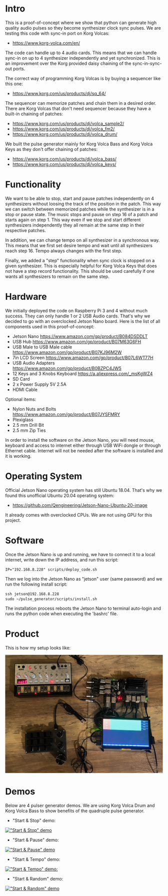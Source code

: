
# Intro

This is a proof-of-concept where we show that python can generate high quality audio pulses so they become synthesizer clock sync pulses. We are testing this code with sync-in port on Korg Volcas:

* https://www.korg-volca.com/en/

The code can handle up to 4 audio cards. This means that we can handle sync-in on up to 4 synthesizer independently and yet synchronized. This is an improvement over the Korg provided daisy chaining of the sync-in-sync-out ports.

The correct way of programming Korg Volcas is by buying a sequencer like this one:

* https://www.korg.com/us/products/dj/sq_64/

The sequencer can memorize patches and chain them in a desired order. There are Korg Volcas that don't need sequencer because they have a built-in chaining of patches:

* https://www.korg.com/us/products/dj/volca_sample2/
* https://www.korg.com/us/products/dj/volca_fm2/
* https://www.korg.com/us/products/dj/volca_drum/

We built the pulse generator mainly for Korg Volca Bass and Korg Volca Keys as they don't offer chaining of patches:

* https://www.korg.com/us/products/dj/volca_bass/
* https://www.korg.com/us/products/dj/volca_keys/

# Functionality

We want to be able to stop, start and pause patches independently on 4 synthesizers without loosing the track of the position in the patch. This way we can switch between memorized patches while the synthesizer is in a stop or pause state. The music stops and pause on step 16 of a patch and starts again on step 1. This way even if we stop and start different synthesizers independently they all remain at the same step in their respective patches.

In addition, we can change tempo on all synthesizer in a synchronous way. This means that we first set desire tempo and wait until all synthesizers reach step 16. Tempo always changes with the first step.

Finally, we added a "step" functionality when sync clock is stopped on a given synthesizer. This is especially helpful for Korg Volca Keys that does not have a step record functionality. This should be used carefully if one wants all synthesizers to remain on the same step.

# Hardware

We initially deployed the code on Raspberry Pi 3 and 4 without much success. They can only handle 1 or 2 USB Audio cards. That's why we decided to go with an overclocked Jetson Nano board. Here is the list of all components used in this proof-of-concept:

* Jetson Nano https://www.amazon.com/gp/product/B084DSDDLT
* USB Hub https://www.amazon.com/gp/product/B07M63G6FH
* USB Male to USB Male cable https://www.amazon.com/gp/product/B07KJ96M2W
* 7in LCD Screen https://www.amazon.com/gp/product/B07L6WT77H
* USB Audio Adapters https://www.amazon.com/gp/product/B0BZPC4JW5
* 12 Keys and 3 Knobs Keyboard https://a.aliexpress.com/_msKgWZ4
* SD Card
* 2 x Power Supply 5V 2.5A
* HDMI Cable

Optional items:

* Nylon Nuts and Bolts https://www.amazon.com/gp/product/B07JYSFMRY
* Plexiglass
* 2.5 mm Drill Bit
* 2.5 mm Zip Ties

In order to install the software on the Jetson Nano, you will need mouse, keyboard and access to internet either through USB WiFi dongle or through Ethernet cable. Internet will not be needed after the software is installed and it is working.

# Operating System

Official Jetson Nano operating system has still Ubuntu 18.04. That's why we found this unofficial Ubuntu 20.04 operating system:

* https://github.com/Qengineering/Jetson-Nano-Ubuntu-20-image

It already comes with overclocked CPUs. We are not using GPU for this project.

# Software

Once the Jetson Nano is up and running, we have to connect it to a local internet, write down the IP address, and run this script:

```shell
IP="192.168.8.228" scripts/deploy_code.sh
```

Then we log into the Jetson Nano as "jetson" user (same password) and we run the following install script:

```shell
ssh jetson@192.168.8.228
sudo ~/pulse_generator/scripts/install.sh
```

The installation process reboots the Jetson Nano to terminal auto-login and runs the python code when executing the 'bashrc' file.

# Product

This is how my setup looks like:

![Korg Volca and Jetson Nano as Sync Device](images/IMG_7476.jpg?raw=true "Korg Volca and Jetson Nano as Sync Device")

# Demos

Below are 4 pulser generator demos. We are using Korg Volca Drum and Korg Volca Bass to show benefits of the quadruple pulse generator.

* "Start & Stop" demo:

[!["Start & Stop" demo](https://img.youtube.com/vi/hGNL0OnaLgQ/0.jpg)](https://www.youtube.com/watch?v=hGNL0OnaLgQ)

* "Start & Pause" demo:

[!["Start & Pause" demo](https://img.youtube.com/vi/1fqUybcje1I/0.jpg)](https://www.youtube.com/watch?v=1fqUybcje1I)

* "Start & Tempo" demo:

[!["Start & Tempo" demo:](https://img.youtube.com/vi/laPRA4Uo5z4/0.jpg)](https://www.youtube.com/watch?v=laPRA4Uo5z4)

* "Start & Random" demo:

[!["Start & Random" demo](https://img.youtube.com/vi/zkXXcCxzo_g/0.jpg)](https://www.youtube.com/watch?v=zkXXcCxzo_g)

